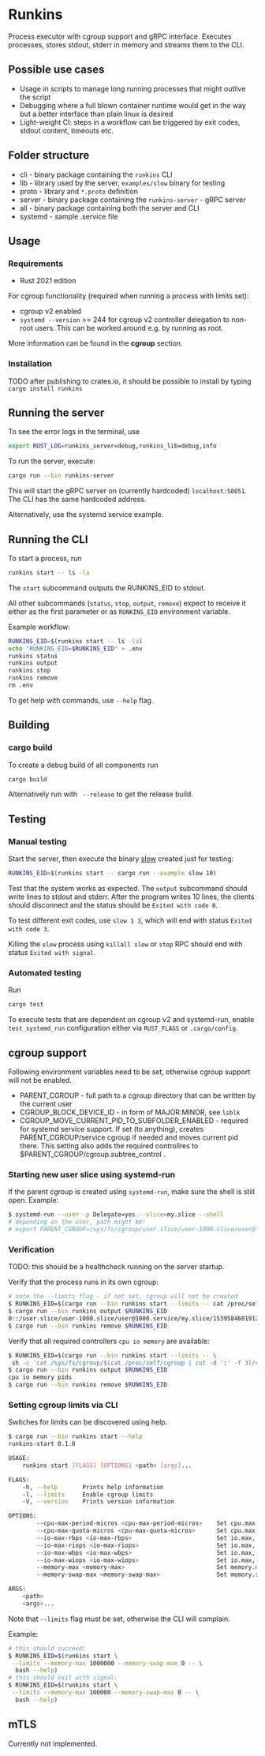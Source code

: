 # Runkins

Process executor with cgroup support and gRPC interface. Executes
processes, stores stdout, stderr in memory and streams them to the CLI.

## Possible use cases
* Usage in scripts to manage long running processes that might outlive the script
* Debugging where a full blown container runtime would get in the way but a better interface than plain linux is desired
* Light-weight CI: steps in a workflow can be triggered by exit codes, stdout content, timeouts etc.

## Folder structure
* cli - binary package containing the `runkins` CLI
* lib - library used by the server, `examples/slow` binary for testing
* proto - library and `*.proto` definition
* server - binary package containing the `runkins-server` - gRPC server
* all - binary package containing both the server and CLI
* systemd - sample .service file

## Usage
### Requirements
* Rust 2021 edition

For cgroup functionality (required when running a process with limits set):
* cgroup v2 enabled
* `systemd --version` >= 244 for cgroup v2 controller delegation to non-root users. This can be worked around e.g. by running as root.

More information can be found in the **cgroup** section.

### Installation

TODO after publishing to crates.io, it should be possible to install by typing `cargo install runkins`


## Running the server

To see the error logs in the terminal, use
```sh
export RUST_LOG=runkins_server=debug,runkins_lib=debug,info
 ```

To run the server, execute:
```sh
cargo run --bin runkins-server
```
This will start the gRPC server on (currently hardcoded)
`localhost:50051`. The CLI has the same hardcoded address.

Alternatively, use the systemd service example.

## Running the CLI
To start a process, run
```sh
runkins start -- ls -la
```
The `start` subcommand outputs the RUNKINS_EID to stdout.

All other subcommands (`status`, `stop`, `output`, `remove`) expect to receive it
either as the first parameter or as `RUNKINS_EID` environment variable.

Example workflow:
```sh
RUNKINS_EID=$(runkins start -- ls -la)
echo "RUNKINS_EID=$RUNKINS_EID" > .env
runkins status
runkins output
runkins stop
runkins remove
rm .env
```
To get help with commands, use `--help` flag.

## Building

### cargo build
To create a debug build of all components run
```sh
cargo build
```

Alternatively run with ` --release` to get the release build.


## Testing
### Manual testing
Start the server, then execute the binary
[slow](lib/examples/slow.rs) created just for testing:
```sh
RUNKINS_EID=$(runkins start -- cargo run --example slow 10)
```
Test that the system works as expected. The `output` subcommand
should write lines to stdout and stderr. After the program
writes 10 lines, the clients should disconnect and the status
should be `Exited with code 0`.

To test different exit codes,
use `slow 1 3`, which will end with status `Exited with code 3`.

Killing the `slow` process using `killall slow` or `stop` RPC should end with status `Exited with signal`.

### Automated testing
Run
```sh
cargo test
```
To execute tests that are dependent on cgroup v2 and systemd-run, enable `test_systemd_run` configuration
either via `RUST_FLAGS` or `.cargo/config`.

## cgroup support

Following environment variables need to be set, otherwise cgroup support will not be enabled.
* PARENT_CGROUP - full path to a cgroup directory that can be written by the current user
* CGROUP_BLOCK_DEVICE_ID - in form of MAJOR:MINOR, see `lsblk`
* CGROUP_MOVE_CURRENT_PID_TO_SUBFOLDER_ENABLED - required for systemd service support. If set (to anything), creates PARENT_CGROUP/service cgroup if needed and moves current pid there. This setting also adds the required controllres to $PARENT_CGROUP/cgroup.subtree_control .

### Starting new user slice using systemd-run

If the parent cgroup is created using `systemd-run`, make sure the shell is still open. Example:
```sh
$ systemd-run --user -p Delegate=yes --slice=my.slice --shell
# depending on the user, path might be:
# export PARENT_CGROUP=/sys/fs/cgroup/user.slice/user-1000.slice/user@1000.service/my.slice
```

### Verification
TODO: this should be a healthcheck running on the server startup.

Verify that the process runs in its own cgroup:
```sh
# note the --limits flag - if not set, cgroup will not be created
$ RUNKINS_EID=$(cargo run --bin runkins start --limits -- cat /proc/self/cgroup)
$ cargo run --bin runkins output $RUNKINS_EID
0::/user.slice/user-1000.slice/user@1000.service/my.slice/15395846019127741322
$ cargo run --bin runkins remove $RUNKINS_EID
```

Verify that all required controllers `cpu io memory` are available:
```sh
$ RUNKINS_EID=$(cargo run --bin runkins start --limits -- \
 sh -c 'cat /sys/fs/cgroup/$(cat /proc/self/cgroup | cut -d ':' -f 3)/cgroup.controllers')
$ cargo run --bin runkins output $RUNKINS_EID
cpu io memory pids
$ cargo run --bin runkins remove $RUNKINS_EID
```

### Setting cgroup limits via CLI
Switches for limits can be discovered using help.
```sh
$ cargo run --bin runkins start --help
runkins-start 0.1.0

USAGE:
    runkins start [FLAGS] [OPTIONS] <path> [args]...

FLAGS:
    -h, --help       Prints help information
    -l, --limits     Enable cgroup limits
    -V, --version    Prints version information

OPTIONS:
        --cpu-max-period-micros <cpu-max-period-micros>    Set cpu.max, period part, both parts must be set together
        --cpu-max-quota-micros <cpu-max-quota-micros>      Set cpu.max, quota part, both parts must be set together
        --io-max-rbps <io-max-rbps>                        Set io.max, rbps value
        --io-max-riops <io-max-riops>                      Set io.max, riops value
        --io-max-wbps <io-max-wbps>                        Set io.max, wbps value
        --io-max-wiops <io-max-wiops>                      Set io.max, wiops value
        --memory-max <memory-max>                          Set memory.max in bytes
        --memory-swap-max <memory-swap-max>                Set memory.swap.max in bytes

ARGS:
    <path>
    <args>...
```
Note that `--limits` flag must be set, otherwise the CLI will complain.

Example:
```sh
# this should succeed:
$ RUNKINS_EID=$(runkins start \
 --limits --memory-max 1000000 --memory-swap-max 0 -- \
  bash --help)
# this should exit with signal:
$ RUNKINS_EID=$(runkins start \
 --limits --memory-max 100000 --memory-swap-max 0 -- \
  bash --help)
```

## mTLS
Currently not implemented.
